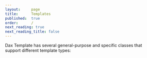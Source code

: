 ```yaml
---
layout:     page
title:      Templates
published:  true
order:      /
next_reading: true
next_reading_title: false
---
```


Dax Template has several general-purpose and specific classes that support different template types: